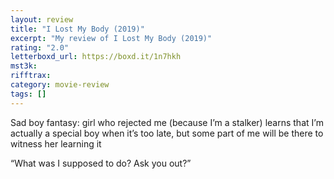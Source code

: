 ```yaml
---
layout: review
title: "I Lost My Body (2019)"
excerpt: "My review of I Lost My Body (2019)"
rating: "2.0"
letterboxd_url: https://boxd.it/1n7hkh
mst3k:
rifftrax:
category: movie-review
tags: []
---
```


Sad boy fantasy: girl who rejected me (because I’m a stalker) learns that I’m actually a special boy when it’s too late, but some part of me will be there to witness her learning it

“What was I supposed to do? Ask you out?”
